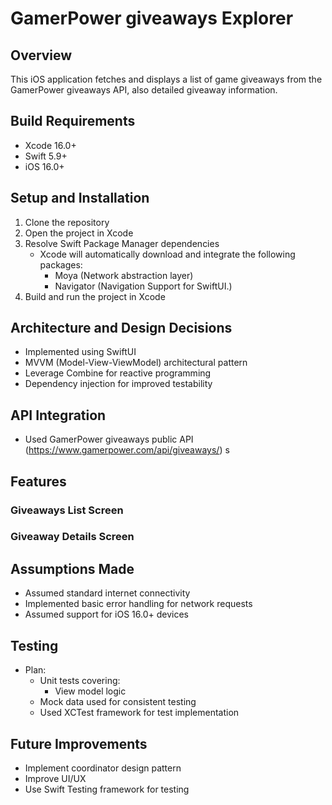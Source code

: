 # GamerPower giveaways Explorer

## Overview
This iOS application fetches and displays a list of game giveaways from the GamerPower giveaways API, also detailed giveaway information.

## Build Requirements
- Xcode 16.0+
- Swift 5.9+
- iOS 16.0+

## Setup and Installation
1. Clone the repository
2. Open the project in Xcode
3. Resolve Swift Package Manager dependencies
   - Xcode will automatically download and integrate the following packages:
     - Moya (Network abstraction layer)
     - Navigator (Navigation Support for SwiftUI.)
4. Build and run the project in Xcode

## Architecture and Design Decisions
- Implemented using SwiftUI
- MVVM (Model-View-ViewModel) architectural pattern
- Leverage Combine for reactive programming
- Dependency injection for improved testability

## API Integration
- Used GamerPower giveaways public API (https://www.gamerpower.com/api/giveaways/)
s
## Features
### Giveaways List Screen
### Giveaway Details Screen

## Assumptions Made
- Assumed standard internet connectivity
- Implemented basic error handling for network requests
- Assumed support for iOS 16.0+ devices

## Testing
- Plan:
  - Unit tests covering:
    - View model logic
  - Mock data used for consistent testing
  - Used XCTest framework for test implementation

## Future Improvements
- Implement coordinator design pattern
- Improve UI/UX
- Use Swift Testing framework for testing
